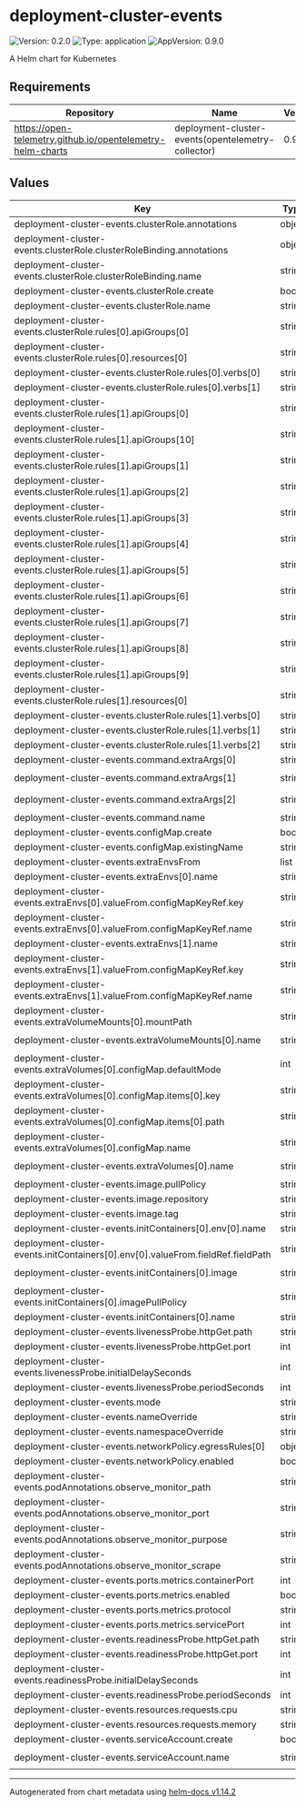 # deployment-cluster-events

![Version: 0.2.0](https://img.shields.io/badge/Version-0.2.0-informational?style=flat-square) ![Type: application](https://img.shields.io/badge/Type-application-informational?style=flat-square) ![AppVersion: 0.9.0](https://img.shields.io/badge/AppVersion-0.9.0-informational?style=flat-square)

A Helm chart for Kubernetes

## Requirements

| Repository | Name | Version |
|------------|------|---------|
| https://open-telemetry.github.io/opentelemetry-helm-charts | deployment-cluster-events(opentelemetry-collector) | 0.97.0 |

## Values

| Key | Type | Default | Description |
|-----|------|---------|-------------|
| deployment-cluster-events.clusterRole.annotations | object | `{}` |  |
| deployment-cluster-events.clusterRole.clusterRoleBinding.annotations | object | `{}` |  |
| deployment-cluster-events.clusterRole.clusterRoleBinding.name | string | `""` |  |
| deployment-cluster-events.clusterRole.create | bool | `true` |  |
| deployment-cluster-events.clusterRole.name | string | `""` |  |
| deployment-cluster-events.clusterRole.rules[0].apiGroups[0] | string | `""` |  |
| deployment-cluster-events.clusterRole.rules[0].resources[0] | string | `"configmaps"` |  |
| deployment-cluster-events.clusterRole.rules[0].verbs[0] | string | `"create"` |  |
| deployment-cluster-events.clusterRole.rules[0].verbs[1] | string | `"get"` |  |
| deployment-cluster-events.clusterRole.rules[1].apiGroups[0] | string | `""` |  |
| deployment-cluster-events.clusterRole.rules[1].apiGroups[10] | string | `"vpcresources.k8s.aws"` |  |
| deployment-cluster-events.clusterRole.rules[1].apiGroups[1] | string | `"*"` |  |
| deployment-cluster-events.clusterRole.rules[1].apiGroups[2] | string | `"apps"` |  |
| deployment-cluster-events.clusterRole.rules[1].apiGroups[3] | string | `"authorization.k8s.io"` |  |
| deployment-cluster-events.clusterRole.rules[1].apiGroups[4] | string | `"autoscaling"` |  |
| deployment-cluster-events.clusterRole.rules[1].apiGroups[5] | string | `"batch"` |  |
| deployment-cluster-events.clusterRole.rules[1].apiGroups[6] | string | `"networking.k8s.io"` |  |
| deployment-cluster-events.clusterRole.rules[1].apiGroups[7] | string | `"events.k8s.io"` |  |
| deployment-cluster-events.clusterRole.rules[1].apiGroups[8] | string | `"rbac.authorization.k8s.io"` |  |
| deployment-cluster-events.clusterRole.rules[1].apiGroups[9] | string | `"storage.k8s.io"` |  |
| deployment-cluster-events.clusterRole.rules[1].resources[0] | string | `"*"` |  |
| deployment-cluster-events.clusterRole.rules[1].verbs[0] | string | `"get"` |  |
| deployment-cluster-events.clusterRole.rules[1].verbs[1] | string | `"list"` |  |
| deployment-cluster-events.clusterRole.rules[1].verbs[2] | string | `"watch"` |  |
| deployment-cluster-events.command.extraArgs[0] | string | `"start"` |  |
| deployment-cluster-events.command.extraArgs[1] | string | `"--config=/observe-agent-conf/observe-agent.yaml"` |  |
| deployment-cluster-events.command.extraArgs[2] | string | `"--otel-config=/conf/relay.yaml"` |  |
| deployment-cluster-events.command.name | string | `"observe-agent"` |  |
| deployment-cluster-events.configMap.create | bool | `false` |  |
| deployment-cluster-events.configMap.existingName | string | `"deployment-cluster-events"` |  |
| deployment-cluster-events.extraEnvsFrom | list | `[]` |  |
| deployment-cluster-events.extraEnvs[0].name | string | `"OBSERVE_CLUSTER_NAME"` |  |
| deployment-cluster-events.extraEnvs[0].valueFrom.configMapKeyRef.key | string | `"name"` |  |
| deployment-cluster-events.extraEnvs[0].valueFrom.configMapKeyRef.name | string | `"cluster-name"` |  |
| deployment-cluster-events.extraEnvs[1].name | string | `"OBSERVE_CLUSTER_UID"` |  |
| deployment-cluster-events.extraEnvs[1].valueFrom.configMapKeyRef.key | string | `"id"` |  |
| deployment-cluster-events.extraEnvs[1].valueFrom.configMapKeyRef.name | string | `"cluster-info"` |  |
| deployment-cluster-events.extraVolumeMounts[0].mountPath | string | `"/observe-agent-conf"` |  |
| deployment-cluster-events.extraVolumeMounts[0].name | string | `"observe-agent-deployment-config"` |  |
| deployment-cluster-events.extraVolumes[0].configMap.defaultMode | int | `420` |  |
| deployment-cluster-events.extraVolumes[0].configMap.items[0].key | string | `"relay"` |  |
| deployment-cluster-events.extraVolumes[0].configMap.items[0].path | string | `"observe-agent.yaml"` |  |
| deployment-cluster-events.extraVolumes[0].configMap.name | string | `"observe-agent"` |  |
| deployment-cluster-events.extraVolumes[0].name | string | `"observe-agent-deployment-config"` |  |
| deployment-cluster-events.image.pullPolicy | string | `"IfNotPresent"` |  |
| deployment-cluster-events.image.repository | string | `"observeinc/observe-agent"` |  |
| deployment-cluster-events.image.tag | string | `"0.9.0"` |  |
| deployment-cluster-events.initContainers[0].env[0].name | string | `"NAMESPACE"` |  |
| deployment-cluster-events.initContainers[0].env[0].valueFrom.fieldRef.fieldPath | string | `"metadata.namespace"` |  |
| deployment-cluster-events.initContainers[0].image | string | `"observeinc/kube-cluster-info:v0.11.1"` |  |
| deployment-cluster-events.initContainers[0].imagePullPolicy | string | `"Always"` |  |
| deployment-cluster-events.initContainers[0].name | string | `"kube-cluster-info"` |  |
| deployment-cluster-events.livenessProbe.httpGet.path | string | `"/status"` |  |
| deployment-cluster-events.livenessProbe.httpGet.port | int | `13133` |  |
| deployment-cluster-events.livenessProbe.initialDelaySeconds | int | `10` |  |
| deployment-cluster-events.livenessProbe.periodSeconds | int | `5` |  |
| deployment-cluster-events.mode | string | `"deployment"` |  |
| deployment-cluster-events.nameOverride | string | `"deployment-cluster-events"` |  |
| deployment-cluster-events.namespaceOverride | string | `"observe"` |  |
| deployment-cluster-events.networkPolicy.egressRules[0] | object | `{}` |  |
| deployment-cluster-events.networkPolicy.enabled | bool | `true` |  |
| deployment-cluster-events.podAnnotations.observe_monitor_path | string | `"/metrics"` |  |
| deployment-cluster-events.podAnnotations.observe_monitor_port | string | `"8888"` |  |
| deployment-cluster-events.podAnnotations.observe_monitor_purpose | string | `"observecollection"` |  |
| deployment-cluster-events.podAnnotations.observe_monitor_scrape | string | `"true"` |  |
| deployment-cluster-events.ports.metrics.containerPort | int | `8888` |  |
| deployment-cluster-events.ports.metrics.enabled | bool | `true` |  |
| deployment-cluster-events.ports.metrics.protocol | string | `"TCP"` |  |
| deployment-cluster-events.ports.metrics.servicePort | int | `8888` |  |
| deployment-cluster-events.readinessProbe.httpGet.path | string | `"/status"` |  |
| deployment-cluster-events.readinessProbe.httpGet.port | int | `13133` |  |
| deployment-cluster-events.readinessProbe.initialDelaySeconds | int | `10` |  |
| deployment-cluster-events.readinessProbe.periodSeconds | int | `5` |  |
| deployment-cluster-events.resources.requests.cpu | string | `"250m"` |  |
| deployment-cluster-events.resources.requests.memory | string | `"256Mi"` |  |
| deployment-cluster-events.serviceAccount.create | bool | `false` |  |
| deployment-cluster-events.serviceAccount.name | string | `"observe-agent-service-account"` |  |

----------------------------------------------
Autogenerated from chart metadata using [helm-docs v1.14.2](https://github.com/norwoodj/helm-docs/releases/v1.14.2)
